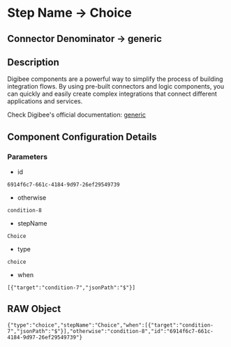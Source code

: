 # Step Name -> Choice
## Connector Denominator -> generic

## Description

Digibee components are a powerful way to simplify the process of building integration flows. By using pre-built connectors and logic components, you can quickly and easily create complex integrations that connect different applications and services.

Check Digibee's official documentation: [generic](https://docs.digibee.com/documentation "Digibee documentation")

## Component Configuration Details
### Parameters

* id
```
6914f6c7-661c-4184-9d97-26ef29549739
```

* otherwise
```
condition-8
```

* stepName
```
Choice
```

* type
```
choice
```

* when
```
[{"target":"condition-7","jsonPath":"$"}]
```


## RAW Object

```
{"type":"choice","stepName":"Choice","when":[{"target":"condition-7","jsonPath":"$"}],"otherwise":"condition-8","id":"6914f6c7-661c-4184-9d97-26ef29549739"}
```